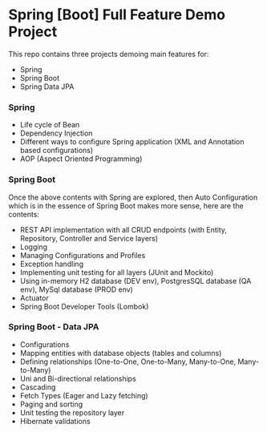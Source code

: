 # Spring [Boot] Full Feature Demo Project
This repo contains three projects demoing main features for:
- Spring
- Spring Boot
- Spring Data JPA

### Spring
- Life cycle of Bean
- Dependency Injection
- Different ways to configure Spring application (XML and Annotation based configurations)
- AOP (Aspect Oriented Programming)

### Spring Boot
Once the above contents with Spring are explored, then Auto Configuration which is in the essence of Spring Boot makes more sense, here are the contents:

- REST API implementation with all CRUD endpoints (with Entity, Repository, Controller and Service layers)
- Logging
- Managing Configurations and Profiles
- Exception handling
- Implementing unit testing for all layers (JUnit and Mockito)
- Using in-memory H2 database (DEV env), PostgresSQL database (QA env), MySql database (PROD env)
- Actuator
- Spring Boot Developer Tools (Lombok)

### Spring Boot - Data JPA
- Configurations
- Mapping entities with database objects (tables and columns)
- Defining relationships (One-to-One, One-to-Many, Many-to-One, Many-to-Many)
- Uni and Bi-directional relationships
- Cascading
- Fetch Types (Eager and Lazy fetching)
- Paging and sorting
- Unit testing the repository layer
- Hibernate validations

